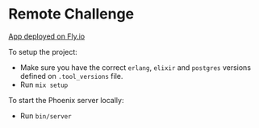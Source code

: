 # Remote Challenge

[App deployed on Fly.io](https://remote-challenge.fly.dev/)

To setup the project:

- Make sure you have the correct `erlang`, `elixir` and `postgres` versions defined on `.tool_versions` file.
- Run `mix setup`

To start the Phoenix server locally:

- Run `bin/server`
